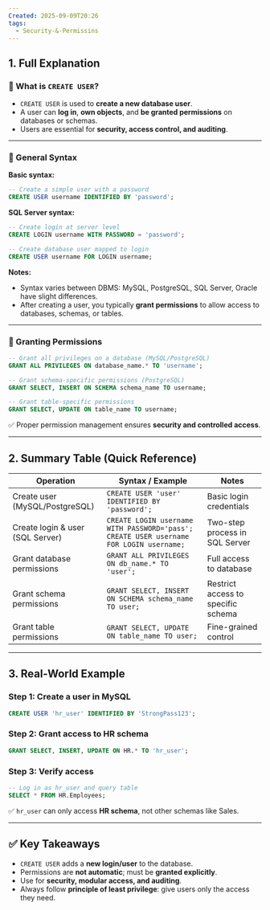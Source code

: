 ```yaml
---
Created: 2025-09-09T20:26
tags:
  - Security-&-Permissins
---
```

## 1. Full Explanation

### 🔹 What is `CREATE USER`?

- `CREATE USER` is used to **create a new database user**.
- A user can **log in**, **own objects**, and **be granted permissions** on databases or schemas.
- Users are essential for **security, access control, and auditing**.

---

### 🔹 General Syntax

**Basic syntax:**

```SQL
-- Create a simple user with a password
CREATE USER username IDENTIFIED BY 'password';

```

**SQL Server syntax:**

```SQL
-- Create login at server level
CREATE LOGIN username WITH PASSWORD = 'password';

-- Create database user mapped to login
CREATE USER username FOR LOGIN username;

```

**Notes:**

- Syntax varies between DBMS: MySQL, PostgreSQL, SQL Server, Oracle have slight differences.
- After creating a user, you typically **grant permissions** to allow access to databases, schemas, or tables.

---

### 🔹 Granting Permissions

```SQL
-- Grant all privileges on a database (MySQL/PostgreSQL)
GRANT ALL PRIVILEGES ON database_name.* TO 'username';

-- Grant schema-specific permissions (PostgreSQL)
GRANT SELECT, INSERT ON SCHEMA schema_name TO username;

-- Grant table-specific permissions
GRANT SELECT, UPDATE ON table_name TO username;

```

✅ Proper permission management ensures **security and controlled access**.

---

## 2. Summary Table (Quick Reference)

|Operation|Syntax / Example|Notes|
|---|---|---|
|Create user (MySQL/PostgreSQL)|`CREATE USER 'user' IDENTIFIED BY 'password';`|Basic login credentials|
|Create login & user (SQL Server)|`CREATE LOGIN username WITH PASSWORD='pass'; CREATE USER username FOR LOGIN username;`|Two-step process in SQL Server|
|Grant database permissions|`GRANT ALL PRIVILEGES ON db_name.* TO 'user';`|Full access to database|
|Grant schema permissions|`GRANT SELECT, INSERT ON SCHEMA schema_name TO user;`|Restrict access to specific schema|
|Grant table permissions|`GRANT SELECT, UPDATE ON table_name TO user;`|Fine-grained control|

---

## 3. Real-World Example

### Step 1: Create a user in MySQL

```SQL
CREATE USER 'hr_user' IDENTIFIED BY 'StrongPass123';

```

### Step 2: Grant access to HR schema

```SQL
GRANT SELECT, INSERT, UPDATE ON HR.* TO 'hr_user';

```

### Step 3: Verify access

```SQL
-- Log in as hr_user and query table
SELECT * FROM HR.Employees;

```

✅ `hr_user` can only access **HR schema**, not other schemas like Sales.

---

## ✅ Key Takeaways

- `CREATE USER` adds a **new login/user** to the database.
- Permissions are **not automatic**; must be **granted explicitly**.
- Use for **security, modular access, and auditing**.
- Always follow **principle of least privilege**: give users only the access they need.